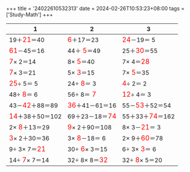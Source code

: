 +++ 
title = '24022610532313' 
date = 2024-02-26T10:53:23+08:00 
tags = ['Study-Math'] 
+++ 

1 | 2 | 3 
-- | -- | -- 
19＋<font color=red size=4>21</font>＝40 | <font color=red size=4> 6</font>＋17＝23 | <font color=red size=4>24</font>－19＝ 5 
<font color=red size=4>61</font>－45＝16 | 44＋<font color=red size=4> 5</font>＝49 | 25＋<font color=red size=4>30</font>＝55 
<font color=red size=4> 7</font>× 2＝14 |  8×<font color=red size=4> 5</font>＝40 |  7× 4＝<font color=red size=4>28</font> 
<font color=red size=4> 7</font>× 3＝21 |  5×<font color=red size=4> 3</font>＝15 |  7×<font color=red size=4> 5</font>＝35 
<font color=red size=4>25</font>÷ 5＝ 5 | 24÷<font color=red size=4> 8</font>＝ 3 | <font color=red size=4> 4</font>÷ 2＝ 2 
48÷<font color=red size=4> 8</font>＝ 6 | 56÷ 8＝<font color=red size=4> 7</font> | <font color=red size=4>12</font>÷ 4＝ 3 
43－<font color=red size=4>42</font>＋88＝89 | <font color=red size=4>36</font>＋41－61＝16 | 55－<font color=red size=4>53</font>＋52＝54 
<font color=red size=4>14</font>＋38＋50＝102 | 69＋23－18＝<font color=red size=4>74</font> | 55＋33＋<font color=red size=4>74</font>＝162 
 2×<font color=red size=4> 8</font>＋13＝29 | <font color=red size=4> 9</font>× 2＋90＝108 |  8× 3－<font color=red size=4>21</font>＝ 3 
<font color=red size=4> 3</font>× 2＋30＝36 |  3×<font color=red size=4> 8</font>－18＝ 6 |  2× 9＋<font color=red size=4>60</font>＝78 
 9÷ 3× 7＝<font color=red size=4>21</font> | 30÷<font color=red size=4> 6</font>× 3＝15 |  6÷ 3×<font color=red size=4> 3</font>＝ 6 
14÷<font color=red size=4> 7</font>× 7＝14 | 32÷ 8× 8＝<font color=red size=4>32</font> | 32÷<font color=red size=4> 8</font>× 5＝20 


